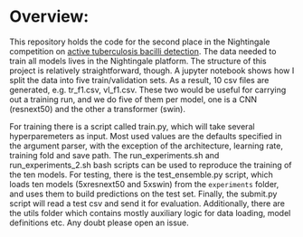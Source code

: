 # Overview:
This repository holds the code for the second place in the Nightingale competition on [active tuberculosis bacilli detection](https://app.nightingalescience.org/contests/m3rl61qq21wo).
The data needed to train all models lives in the Nightingale platform. The structure of this project is relatively straightforward, though.
A jupyter notebook shows how I split the data into five train/validation sets.
As a result, 10 csv files are generated, e.g. tr_f1.csv, vl_f1.csv.
These two would be useful for carrying out a training run, and we do five of them per model, one is a CNN (resnext50) and the other a transformer (swin).

For training there is a script called train.py, which will take several hyperparemeters as input. Most used values are the defaults specified in the argument parser, with the exception of the architecture, learning rate, training fold and save path. The run_experiments.sh and run_experiments_2.sh bash scripts can be used to reproduce the training of the ten models.
For testing, there is the test_ensemble.py script, which loads ten models (5xresnext50 and 5xswin) from the `experiments` folder, and uses them to build predictions on the test set. Finally, the submit.py script will read a test csv and send it for evaluation.
Additionally, there are the utils folder which contains mostly auxiliary logic for data loading, model definitions etc.
Any doubt please open an issue.
